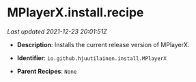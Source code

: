 # MPlayerX.install.recipe

_Last updated 2021-12-23 20:01:51Z_

- **Description**: Installs the current release version of MPlayerX.

- **Identifier**: `io.github.hjuutilainen.install.MPlayerX`

- **Parent Recipes**: `None`
